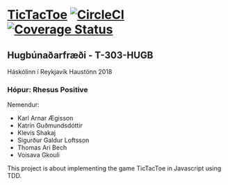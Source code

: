 # [TicTacToe](https://tictactoe-heroku23.herokuapp.com/) [![CircleCI](https://circleci.com/gh/RhesPosse/TicTacToe.svg?style=svg)](https://circleci.com/gh/RhesPosse/TicTacToe)[![Coverage Status](https://coveralls.io/repos/github/RhesPosse/TicTacToe/badge.svg?branch=master)](https://coveralls.io/github/RhesPosse/TicTacToe?branch=master)

## Hugbúnaðarfræði - T-303-HUGB
Háskólinn í Reykjavík
Haustönn 2018

### Hópur: Rhesus Positive

Nemendur:
* Karl Arnar Ægisson
* Katrín Guðmundsdóttir
* Klevis Shakaj
* Sigurður Galdur Loftsson
* Thomas Ari Bech
* Voisava Gkouli

This project is about implementing the game TicTacToe in Javascript using TDD.
